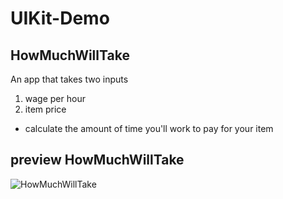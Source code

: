 # UIKit-Demo
 
## HowMuchWillTake
An app that takes two inputs
1. wage per hour
2. item price
- calculate the amount of time you'll work to pay for your item
## preview HowMuchWillTake
![HowMuchWillTake](https://media.giphy.com/media/BuGKs3BWcLd7kIYYTN/giphy.gif)


